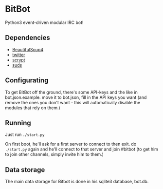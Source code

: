 # BitBot
Python3 event-driven modular IRC bot!

## Dependencies
* [BeautifulSoup4](https://pypi.python.org/pypi/beautifulsoup4)
* [twitter](https://pypi.python.org/pypi/twitter)
* [scrypt](https://pypi.python.org/pypi/scrypt)
* [suds](https://pypi.python.org/pypi/suds-jurko)

## Configurating
To get BitBot off the ground, there's some API-keys and the like in bot.json.example. move it to bot.json, fill in the API keys you want (and remove the ones you don't want - this will automatically disable the modules that rely on them.)

## Running
Just run `./start.py`

On first boot, he'll ask for a first server to connect to then exit. do `./start.py` again and he'll connect to that server and join #bitbot (to get him to join other channels, simply invite him to them.)

## Data storage
The main data storage for Bitbot is done in his sqlite3 database, bot.db.
